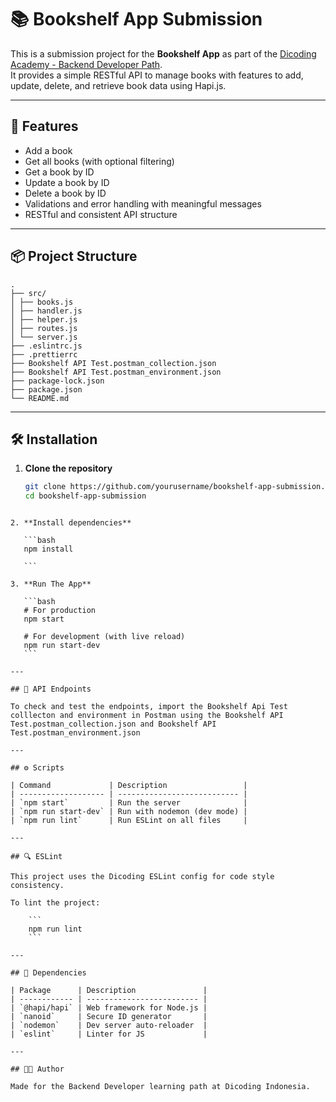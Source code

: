 # 📚 Bookshelf App Submission

This is a submission project for the **Bookshelf App** as part of the [Dicoding Academy - Backend Developer Path](https://www.dicoding.com/academies).  
It provides a simple RESTful API to manage books with features to add, update, delete, and retrieve book data using Hapi.js.

---

## 🚀 Features

- Add a book
- Get all books (with optional filtering)
- Get a book by ID
- Update a book by ID
- Delete a book by ID
- Validations and error handling with meaningful messages
- RESTful and consistent API structure

---

## 📦 Project Structure

```
.
├── src/
│ ├── books.js
│ ├── handler.js
│ ├── helper.js
│ ├── routes.js
│ └── server.js
├── .eslintrc.js
├── .prettierrc
├── Bookshelf API Test.postman_collection.json
├── Bookshelf API Test.postman_environment.json
├── package-lock.json
├── package.json
└── README.md
```

---

## 🛠️ Installation

1. **Clone the repository**

   ```bash
   git clone https://github.com/yourusername/bookshelf-app-submission.git
   cd bookshelf-app-submission
   ```

````

2. **Install dependencies**

   ```bash
   npm install

   ```

3. **Run The App**

   ```bash
   # For production
   npm start

   # For development (with live reload)
   npm run start-dev
   ```

---

## 🧪 API Endpoints

To check and test the endpoints, import the Bookshelf Api Test colllecton and environment in Postman using the Bookshelf API Test.postman_collection.json and Bookshelf API Test.postman_environment.json

---

## ⚙️ Scripts

| Command             | Description                 |
| ------------------- | --------------------------- |
| `npm start`         | Run the server              |
| `npm run start-dev` | Run with nodemon (dev mode) |
| `npm run lint`      | Run ESLint on all files     |

---

## 🔍 ESLint

This project uses the Dicoding ESLint config for code style consistency.

To lint the project:

    ```
    npm run lint
    ```

---

## 📎 Dependencies

| Package      | Description               |
| ------------ | ------------------------- |
| `@hapi/hapi` | Web framework for Node.js |
| `nanoid`     | Secure ID generator       |
| `nodemon`    | Dev server auto-reloader  |
| `eslint`     | Linter for JS             |

---

## 👨‍💻 Author

Made for the Backend Developer learning path at Dicoding Indonesia.
````

